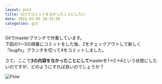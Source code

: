 ```yaml
---
layout: post
title: Gitでコミットをなかったことにしたい
date: 2015-01-05 10:35:58
categories: git
---
```

<p>Gitでmasterブランチで作業しています。<br>
下図の1〜3の順番にコミットをした後、2をチェックアウトして新しく「bugifx」ブランチを切って4をコミットしました。</p>

<p>さて、ここで<strong>3の内容をなかったことにして</strong>masterを1→2→4という状態にしたいのですが、どのようにすれば良いのでしょうか？</p>

<p><img src="https://i.stack.imgur.com/VuLna.png" alt="Flow"></p>
